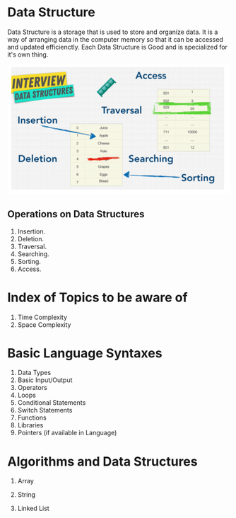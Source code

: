 # Data Structure

Data Structure is a storage that is used to store and organize data. It is a way of arranging data in the computer memory so that it can be accessed and updated efficienctly. Each Data Structure is Good and is specialized for it's own thing.

![Operations On Data Structures](./Images/DataStructureOperations.png)

## Operations on Data Structures

1. Insertion.
2. Deletion.
3. Traversal.
4. Searching.
5. Sorting.
6. Access.


# Index of Topics to be aware of

1. Time Complexity
2. Space Complexity

# Basic Language Syntaxes

1. Data Types
2. Basic Input/Output
3. Operators
4. Loops
5. Conditional Statements
6. Switch Statements
7. Functions 
8. Libraries
9. Pointers (if available in Language) 


# Algorithms and Data Structures

1. Array

2. String

3. Linked List

  